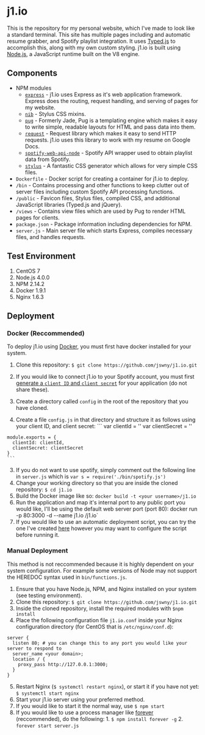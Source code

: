 # j1.io
This is the repository for my personal website, which I've made to look like a standard terminal. This site has multiple pages including and automatic resume grabber, and Spotify playlist integration. It uses [Typed.js](http://www.mattboldt.com/demos/typed-js/) to accomplish this, along with my own custom styling. j1.io is built using [Node.js](https://nodejs.org/), a JavaScript runtime built on the V8 engine.

## Components
- NPM modules
  - [`express`](http://expressjs.com/) - j1.io uses Express as it's web application framework. Express does the routing, request handling, and serving of pages for my website.
  - [`nib`](http://nibstyl.us/) - Stylus CSS mixins.
  - [`pug`](http://jade-lang.com/) - Formerly Jade, Pug is a templating engine which makes it easy to write simple, readable layouts for HTML and pass data into them.
  - [`request`](https://github.com/request/request) - Request library which makes it easy to send HTTP requests. j1.io uses this library to work with my resume on Google Docs.
  - [`spotify-web-api-node`](https://github.com/thelinmichael/spotify-web-api-node) - Spotify API wrapper used to obtain playlist data from Spotify.
  - [`stylus`](http://stylus-lang.com/) - A fantastic CSS generator which allows for very simple CSS files.
- `Dockerfile` - Docker script for creating a container for j1.io to deploy.
- `/bin` - Contains processing and other functions to keep clutter out of server files including custom Spotify API processing functions.
- `/public` - Favicon files, Stylus files, compiled CSS, and additional JavaScript libraries (Typed.js and jQuery).
- `/views` - Contains view files which are used by Pug to render HTML pages for clients. 
- `package.json` - Package information including dependencies for NPM.
- `server.js` - Main server file which starts Express, compiles necessary files, and handles requests.

## Test Environment
1. CentOS 7
2. Node.js 4.0.0
3. NPM 2.14.2
4. Docker 1.9.1
5. Nginx 1.6.3

## Deployment
### Docker (Reccommended)
To deploy j1.io using [Docker](https://www.docker.com/), you must first have docker installed for your system.

1. Clone this repository: `$ git clone https://github.com/jswny/j1.io.git`
2. If you would like to connect j1.io to your Spotify account, you must first [generate a `client ID` and `client secret`](https://developer.spotify.com/my-applications/) for your application (do not share these).

  1. Create a directory called `config` in the root of the repository that you have cloned.
  2. Create a file `config.js` in that directory and structure it as follows using your client ID, and client secret:
    ```
    var clientId = '<your client ID here>'
    var clientSecret = '<your client secret here>'
    
    module.exports = {
      clientId: clientId,
      clientSecret: clientSecret
    }
    ```
  3. If you do not want to use spotify, simply comment out the following line in `server.js` which is `var s = require('./bin/spotify.js')`
3. Change your working directory so that you are inside the cloned repository: `$ cd j1.io`
4. Build the Docker image like so: `docker build -t <your username>/j1.io`
5. Run the application and map it's internal port to any public port you would like, I'll be using the default web server port (port 80): docker run -p 80:3000 -d --name j1.io <your username>/j1.io`
6. If you would like to use an automatic deployment script, you can try the one I've created [here](https://gist.github.com/jswny/d443c9af055d53229068b81014af825f) however you may want to configure the script before running it.

### Manual Deployment
This method is not reccommended because it is highly dependent on your system configuration. For example some versions of Node may not support the HEREDOC syntax used in `bin/functions.js`.

1. Ensure that you have Node.js, NPM, and Nginx installed on your system (see testing environment).
2. Clone this repository: `$ git clone https://github.com/jswny/j1.io.git`
3. Inside the cloned repository, install the required modules with `$npm install`
4. Place the following configuration file `j1.io.conf` inside your Nginx configuration directory (for CentOS that is `/etc/nginx/conf.d`):
  ```
  server {
    listen 80; # you can change this to any port you would like your server to respond to
    server_name <your domain>;
    location / {
      proxy_pass http://127.0.0.1:3000;
    }
  }
  ```
5. Restart Nginx (`$ systemctl restart nginx`), or start it if you have not yet: `$ systemctl start nginx`
6. Start your j1.io server using your preferred method.
  1. If you would like to start it the normal way, use `$ npm start`
  2. If you would like to use a process manager like [forever](https://github.com/foreverjs/forever) (reccommended), do the following:
    1. `$ npm install forever -g`
    2. `forever start server.js`

